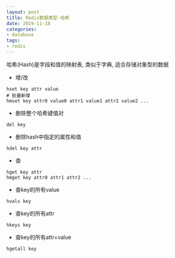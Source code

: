 ```yaml
---
layout: post
title: Redis数据类型-哈希
date: 2019-11-18
categories:
- database
tags:
- redis
---
```


哈希(Hash)是字段和值的映射表, 类似于字典, 适合存储对象型的数据<br>

* 增/改
```
hset key attr value
# 批量新增
hmset key attr0 value0 attr1 value1 attr2 value2 ...
```
* 删除整个哈希键值对
```
del key
```
* 删除hash中指定的属性和值
```
hdel key attr
```
* 查
```
hget key attr
hmget key attr0 attr1 attr2 ...
```
* 查key的所有value
```
hvals key
```
* 查key的所有attr
```
hkeys key
```
* 查key的所有attr+value
```
hgetall key
```

